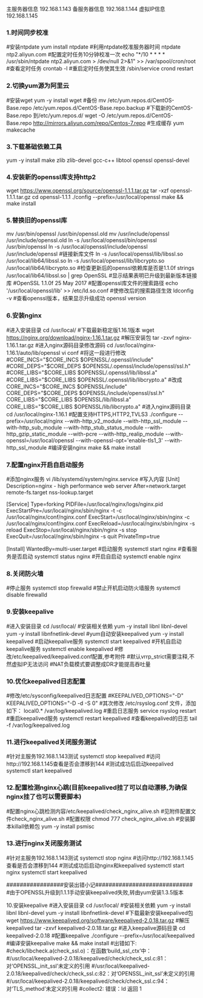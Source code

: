 主服务器信息 192.168.1.143
备服务器信息 192.168.1.144
虚拟IP信息 192.168.1.145

### 1.时间同步校准

#安装ntpdate
yum install ntpdate
#利用ntpdate校准服务器时间
ntpdate ntp2.aliyun.com
#配置定时任务10分钟校准一次
echo "*/10 * * * * /usr/sbin/ntpdate ntp2.aliyun.com > /dev/null 2>&1" >> /var/spool/cron/root
#查看定时任务
crontab -l
#重启定时任务使其生效
/sbin/service crond restart

### 2.切换yum源为阿里云

#安装wget
yum -y install wget
#备份
mv /etc/yum.repos.d/CentOS-Base.repo /etc/yum.repos.d/CentOS-Base.repo.backup
#下载新的CentOS-Base.repo 到/etc/yum.repos.d/
wget -O /etc/yum.repos.d/CentOS-Base.repo http://mirrors.aliyun.com/repo/Centos-7.repo
#生成缓存
yum makecache

### 3.下载基础依赖工具

yum -y install make zlib zlib-devel gcc-c++ libtool  openssl openssl-devel

### 4.安装新的openssl库支持http2

wget https://www.openssl.org/source/openssl-1.1.1.tar.gz
tar -xzf openssl-1.1.1.tar.gz
cd openssl-1.1.1
./config --prefix=/usr/local/openssl
make && make install

### 5.替换旧的openssl库

mv /usr/bin/openssl  /usr/bin/openssl.old
mv /usr/include/openssl /usr/include/openssl.old
ln -s /usr/local/openssl/bin/openssl /usr/bin/openssl
ln -s /usr/local/openssl/include/openssl /usr/include/openssl
#链接新库文件
ln -s /usr/local/openssl/lib/libssl.so /usr/local/lib64/libssl.so
ln -s /usr/local/openssl/lib/libcrypto.so /usr/local/lib64/libcrypto.so
#检查更新后的openssl依赖库是否是1.1.0f
strings /usr/local/lib64/libssl.so | grep OpenSSL
#显示结果表明已升级到最新版本链接库
#OpenSSL 1.1.0f  25 May 2017
#配置openssl库文件的搜索路径
echo '/usr/local/openssl/lib' >> /etc/ld.so.conf
#使修改后的搜索路径生效
ldconfig -v
#查看openssl版本，结果显示升级成功
openssl version

### 6.安装nginx

#进入安装目录
cd /usr/local/
#下载最新稳定版1.16.1版本
wget https://nginx.org/download/nginx-1.16.1.tar.gz
#解压安装包
tar -zxvf nginx-1.16.1.tar.gz
#进入nginx源码目录修改源码
cd /usr/local/nginx-1.16.1/auto/lib/openssl
vi conf
#将这一段进行修改
#CORE_INCS="$CORE_INCS $OPENSSL/.openssl/include"
#CORE_DEPS="$CORE_DEPS $OPENSSL/.openssl/include/openssl/ssl.h"
#CORE_LIBS="$CORE_LIBS $OPENSSL/.openssl/lib/libssl.a"
#CORE_LIBS="$CORE_LIBS $OPENSSL/.openssl/lib/libcrypto.a"
#改成
CORE_INCS="$CORE_INCS $OPENSSL/include"
CORE_DEPS="$CORE_DEPS $OPENSSL/include/openssl/ssl.h"
CORE_LIBS="$CORE_LIBS $OPENSSL/lib/libssl.a"
CORE_LIBS="$CORE_LIBS $OPENSSL/lib/libcrypto.a"
#进入nginx源码目录
cd /usr/local/nginx-1.16.1
#配置支持HTTPS,HTTP2,TVLS3
./configure --prefix=/usr/local/nginx --with-http_v2_module --with-http_ssl_module --with-http_sub_module --with-http_stub_status_module --with-http_gzip_static_module --with-pcre --with-http_realip_module --with-openssl=/usr/local/openssl --with-openssl-opt='enable-tls1_3' --with-http_ssl_module
#编译安装nginx
make && make install

### 7.配置nginx开启自启动服务

#添加nginx服务
vi /lib/systemd/system/nginx.service
#写入内容
[Unit]
Description=nginx - high performance web server
After=network.target remote-fs.target nss-lookup.target

[Service]
Type=forking
PIDFile=/usr/local/nginx/logs/nginx.pid
ExecStartPre=/usr/local/nginx/sbin/nginx -t -c /usr/local/nginx/conf/nginx.conf
ExecStart=/usr/local/nginx/sbin/nginx -c /usr/local/nginx/conf/nginx.conf
ExecReload=/usr/local/nginx/sbin/nginx -s reload
ExecStop=/usr/local/nginx/sbin/nginx -s stop
ExecQuit=/usr/local/nginx/sbin/nginx -s quit
PrivateTmp=true

[Install]
WantedBy=multi-user.target
#启动服务
systemctl start nginx
#查看服务是否启动
systemctl status nginx
#开启自启动
systemctl enable nginx

### 8.关闭防火墙

#停止服务 
systemctl stop firewalld
#禁止开机启动防火墙服务
systemctl disable firewalld

### 9.安装keepalive

#进入安装目录
cd /usr/local/
#安装相关依赖
yum -y install libnl libnl-devel
yum -y install libnfnetlink-devel
#yum自动安装keepalived
yum -y install keepalived
#启动keepalive服务
systemctl start keepalived
#开机自启动keepalive服务
systemctl enable keepalived
#修改/etc/keepalived/keepalived.conf配置,参考附件
#默认vrrp_strict需要注释,不然虚拟IP无法访问
#NAT负载模式要调整成DR才能提高吞吐量

### 10.优化keepalived日志配置

#修改/etc/sysconfig/keepalived日志配置
#KEEPALIVED_OPTIONS="-D"
KEEPALIVED_OPTIONS="-D -d -S 0"
#其次修改 /etc/rsyslog.conf 文件，添加如下：
local0.* /var/log/keepalived.log
#重启日志服务
service rsyslog restart
#重启keepalived服务
systemctl restart keepalived
#查看keepalived的日志
tail -f /var/log/keepalived.log

### 11.进行keepalived关闭服务测试

#针对主服务192.168.1.143测试
systemctl stop keepalived
#访问http://192.168.1.145查看是否会漂移到144
#测试成功后启动keepalived
systemctl start keepalived

### 12.配置检测nginx心跳(目前keepalived挂了可以自动漂移,为确保nginx挂了也可以需要脚本)

#配置nginx心跳检测内容/etc/keepalived/check_nginx_alive.sh 
#见附件配置文件check_nginx_alive.sh
#配置权限
chmod 777 check_nginx_alive.sh
#安装脚本killall依赖包
yum -y install psmisc

### 13.进行nginx关闭服务测试

#针对主服务192.168.1.143测试
systemctl stop nginx
#访问http://192.168.1.145查看是否会漂移到144
#测试成功后启动nginx和keepalived
systemctl start nginx
systemctl start keepalived


#################安装出错小记#############################
#由于OPENSSL升级到1.1.1手动安装keepalived失败,转由yum安装1.3.5版本

10.安装keepalive
#进入安装目录
cd /usr/local/
#安装相关依赖
yum -y install libnl libnl-devel
yum -y install libnfnetlink-devel
#下载最新安装keepalived包
wget https://www.keepalived.org/software/keepalived-2.0.18.tar.gz
#解压keepalived
tar -zxvf keepalived-2.0.18.tar.gz
#进入keepalive源码目录
cd keepalived-2.0.18
#配置keepalive
./configure --prefix=/usr/local/keepalived
#编译安装keepalive
make && make install
#出错如下:
#check/libcheck.a(check_ssl.o)：在函数‘build_ssl_ctx’中：
#/usr/local/keepalived-2.0.18/keepalived/check/check_ssl.c:81：对‘OPENSSL_init_ssl’未定义的引用
#/usr/local/keepalived-2.0.18/keepalived/check/check_ssl.c:82：对‘OPENSSL_init_ssl’未定义的引用
#/usr/local/keepalived-2.0.18/keepalived/check/check_ssl.c:94：对‘TLS_method’未定义的引用
#collect2: 错误：ld 返回 1